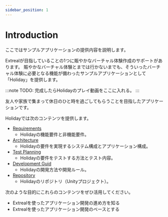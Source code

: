 ```yaml
---
sidebar_position: 1
---
```


# Introduction

ここではサンプルアプリケーションの提供内容を説明します。

Extrealが目指していることの1つに賑やかなバーチャル体験作成のサポートがあります。
賑やかなバーチャル体験とまでは行かないまでも、そういったバーチャル体験に必要となる機能が備わったサンプルアプリケーションとして「Holiday」を提供します。

:::note
TODO: 完成したらHolidayのプレイ動画をここに入れる。
:::

友人や家族で集まって休日のひと時を過ごしてもらうことを目指したアプリケーションです。

Holidayでは次のコンテンツを提供します。

- [Requirements](/sample-app/requirements)
  - Holidayの機能要件と非機能要件。
- [Architecture](/sample-app/architecture)
  - Holidayの要件を実現するシステム構成とアプリケーション構成。
- [Test Planning](/sample-app/test-planning)
  - Holidayの要件をテストする方法とテスト内容。
- [Development Guid](/sample-app/dev-guide)
  - Holidayの開発方法や開発ルール。
- [Repository](https://github.com/extreal-dev/Extreal.SampleApp.Holiday)
  - Holidayのリポジトリ（Unityプロジェクト）。

次のような目的にこれらのコンテンツをぜひ活用してください。

- Extrealを使ったアプリケーション開発の進め方を知る
- Extrealを使ったアプリケーション開発のベースとする